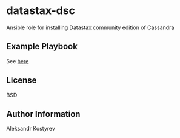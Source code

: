 datastax-dsc
=========

Ansible role for installing Datastax community edition of Cassandra

Example Playbook
----------------

See [here](playbook.yml)

License
-------

BSD

Author Information
------------------

Aleksandr Kostyrev
